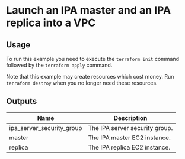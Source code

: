 # Launch an IPA master and an IPA replica into a VPC #

## Usage ##

To run this example you need to execute the `terraform init` command
followed by the `terraform apply` command.

Note that this example may create resources which cost money. Run
`terraform destroy` when you no longer need these resources.

## Outputs ##

| Name | Description |
|------|-------------|
| ipa_server_security_group | The IPA server security group. |
| master | The IPA master EC2 instance. |
| replica | The IPA replica EC2 instance. |
